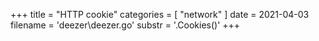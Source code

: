 +++
title = "HTTP cookie"
categories = [ "network" ]
date = 2021-04-03
filename = 'deezer\deezer.go'
substr = '.Cookies()'
+++
